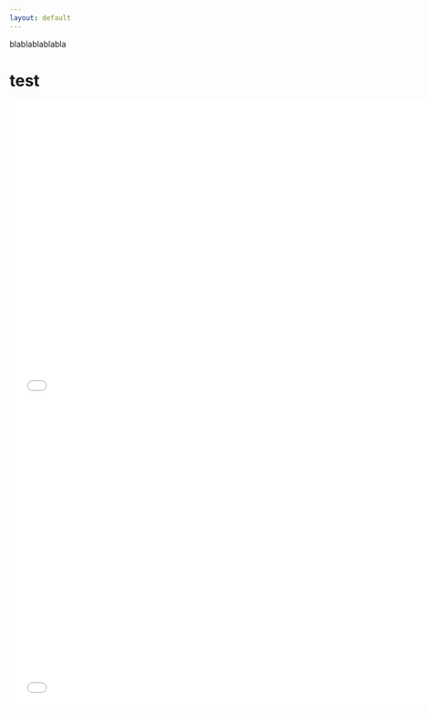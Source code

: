 ```yaml
---
layout: default
---
```



blablablablabla 

# test


<iframe src="overal_dataset_bar.html" width="750px" height="530px" frameborder="0" position="relative">Genre plot</iframe>
<iframe src="overall_categories_gender.html" width="750px" height="530px" frameborder="0" position="relative">Genre plot</iframe>
